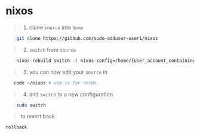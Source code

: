 # nixos 

>1. clone `source` into `home`

```sh
    git clone https://github.com/sudo-adduser-user1/nixos
```
>2. `switch` from `source`

```sh
    nixos-rebuild switch -I nixos-config=/home/{user_account_containing source}/nixos/configuration.nix
```

>3. you can now edit your `source` in 

```sh
   code ~/nixos # vim is for nerds
```

>4. and `switch` to a new configuration

```sh
    sudo switch
```

> to revert back

```sh
rollback
